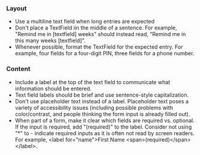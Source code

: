 ### Layout

- Use a multiline text field when long entries are expected
- Don't place a TextField iin the middle of a sentence. For example, "Remind me in [textfield] weeks" should instead read, "Remind me in this many weeks [textfield]".
- Whenever possible, format the TextField for the expected entry. For example, four fields for a four-digit PIN, three fields for a phone number.

### Content

- Include a label at the top of the text field to communicate what information should be entered.
- Text field labels should be brief and use sentence-style capitalization.
- Don't use placeholder text instead of a label. Placeholder text poses a variety of accessibility issues (including possible problems with color/contrast, and people thinking the form input is already filled out).
- When part of a form, make it clear which fields are required vs. optional. If the input is required, add "(required)" to the label. Consider not using "\*" to - indicate required inputs as it is often not read by screen readers. For example, \<label for="name"\>First Name \<span\>(required)\</span\>\</label\>.
